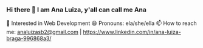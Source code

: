 ### Hi there 👋 I am Ana Luiza, y'all can call me Ana

<!--
**analuizasb2/analuizasb2** is a ✨ _special_ ✨ repository because its `README.md` (this file) appears on your GitHub profile.

Here are some ideas to get you started

- 🔭 I’m currently working on ...
- 🌱 I’m currently learning ...
- 👯 I’m looking to collaborate on ...
- 🤔 I’m looking for help with ...
- 💬 Ask me about ...
- 📫 How to reach me: ...
- 😄 Pronouns: ...
- ⚡ Fun fact: ...
-->

👀 Interested in Web Development
😄 Pronouns: ela/she/ella
📫 How to reach me: analuizasb2@gmail.com | https://www.linkedin.com/in/ana-luiza-braga-996868a3/
